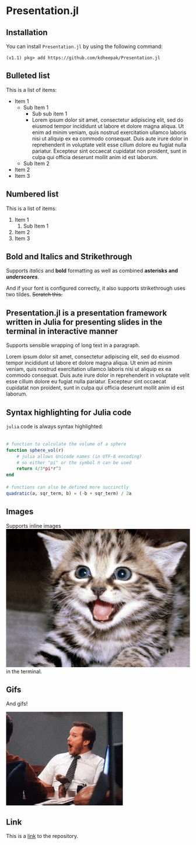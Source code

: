 # Presentation.jl


## Installation

You can install `Presentation.jl` by using the following command:

```
(v1.1) pkg> add https://github.com/kdheepak/Presentation.jl
```

## Bulleted list

This is a list of items:

- Item 1
    - Sub Item 1
        - Sub sub item 1
        - Lorem ipsum dolor sit amet, consectetur adipiscing elit, sed do eiusmod tempor incididunt ut labore et dolore magna aliqua. Ut enim ad minim veniam, quis nostrud exercitation ullamco laboris nisi ut aliquip ex ea commodo consequat. Duis aute irure dolor in reprehenderit in voluptate velit esse cillum dolore eu fugiat nulla pariatur. Excepteur sint occaecat cupidatat non proident, sunt in culpa qui officia deserunt mollit anim id est laborum.
    - Sub Item 2
- Item 2
- Item 3

## Numbered list

This is a list of items:

1. Item 1
    1. Sub Item 1
2. Item 2
3. Item 3

## Bold and Italics and Strikethrough

Supports _italics_ and **bold** formatting as well as combined **asterisks and _underscores_**.

And if your font is configured correctly, it also supports strikethrough uses two tildes. ~~Scratch this.~~

## Presentation.jl is a presentation framework written in Julia for presenting slides in the terminal in interactive manner

Supports sensible wrapping of long text in a paragraph.

Lorem ipsum dolor sit amet, consectetur adipiscing elit, sed do eiusmod tempor incididunt ut labore et dolore magna aliqua. Ut enim ad minim veniam, quis nostrud exercitation ullamco laboris nisi ut aliquip ex ea commodo consequat. Duis aute irure dolor in reprehenderit in voluptate velit esse cillum dolore eu fugiat nulla pariatur. Excepteur sint occaecat cupidatat non proident, sunt in culpa qui officia deserunt mollit anim id est laborum.

## Syntax highlighting for Julia code

`julia` code is always syntax highlighted:

```julia

# function to calculate the volume of a sphere
function sphere_vol(r)
    # julia allows Unicode names (in UTF-8 encoding)
    # so either "pi" or the symbol π can be used
    return 4/3*pi*r^3
end

# functions can also be defined more succinctly
quadratic(a, sqr_term, b) = (-b + sqr_term) / 2a

```

## Images

Supports inline images ![](../examples/cat.jpg) in the terminal.

## Gifs

And gifs!

![](../examples/pratt.gif)

## Link

This is a [link](https://github.com/kdheepak/Presentation.jl) to the repository.
